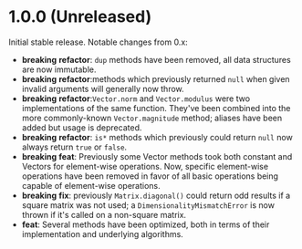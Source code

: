 # 1.0.0 (Unreleased)

Initial stable release. Notable changes from 0.x:

- **breaking** **refactor**: `dup` methods have been removed, all data structures are now immutable.
- **breaking** **refactor**:methods which previously returned `null` when given invalid arguments will generally now throw.
- **breaking** **refactor**:`Vector.norm` and `Vector.modulus` were two implementations of the same function. They've been combined into the more commonly-known `Vector.magnitude` method; aliases have been added but usage is deprecated.
- **breaking** **refactor**: `is*` methods which previously could return `null` now always return `true` or `false`.
- **breaking** **feat**: Previously some Vector methods took both constant and Vectors for element-wise operations. Now, specific element-wise operations have been removed in favor of all basic operations being capable of element-wise operations.
- **breaking** **fix**: previously `Matrix.diagonal()` could return odd results if a square matrix was not used; a `DimensionalityMismatchError` is now thrown if it's called on a non-square matrix.
- **feat**: Several methods have been optimized, both in terms of their implementation and underlying algorithms.
